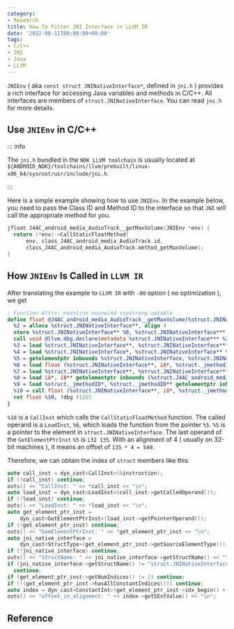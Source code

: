 ```yaml
---
category:
- Research
title: How To Filter JNI Interface in LLVM IR
date: '2022-08-11T00:00:00+08:00'
tags:
- C/C++
- JNI
- Java
- LLVM
---
```


`JNIEnv` ( aka `const struct JNINativeInterface*`, defined in `jni.h` ) provides a rich interface for accessing Java variables and methods in C/C++. All interfaces are members of `struct.JNINativeInterface`. You can read `jni.h` for more details.

## Use `JNIEnv` in C/C++

::: info

The `jni.h` bundled in the `NDK LLVM toolchain` is usually located at `${ANDROID_NDK}/toolchains/llvm/prebuilt/linux-x86_64/sysroot/usr/include/jni.h`.

:::

Here is a simple example showing how to use `JNIEnv`. In the example below, you need to pass the Class ID and Method ID to the interface so that `JNI` will call the appropriate method for you.

```c
jfloat J4AC_android_media_AudioTrack__getMaxVolume(JNIEnv *env) {
  return (*env)->CallStaticFloatMethod(
      env, class_J4AC_android_media_AudioTrack.id,
      class_J4AC_android_media_AudioTrack.method_getMaxVolume);
}
```

## How `JNIEnv` Is Called in `LLVM IR`

After translating the example to `LLVM IR` with `-O0` option ( no optimization ), we get

```llvm
; Function Attrs: noinline nounwind sspstrong uwtable
define float @J4AC_android_media_AudioTrack__getMaxVolume(%struct.JNINativeInterface**) #0 !dbg !1243 {
  %2 = alloca %struct.JNINativeInterface**, align 4
  store %struct.JNINativeInterface** %0, %struct.JNINativeInterface*** %2, align 4
  call void @llvm.dbg.declare(metadata %struct.JNINativeInterface*** %2, metadata !1246, metadata !DIExpression()), !dbg !1247
  %3 = load %struct.JNINativeInterface**, %struct.JNINativeInterface*** %2, align 4, !dbg !1248
  %4 = load %struct.JNINativeInterface*, %struct.JNINativeInterface** %3, align 4, !dbg !1249
  %5 = getelementptr inbounds %struct.JNINativeInterface, %struct.JNINativeInterface* %4, i32 0, i32 135, !dbg !1250
  %6 = load float (%struct.JNINativeInterface**, i8*, %struct._jmethodID*, ...)*, float (%struct.JNINativeInterface**, i8*, %struct._jmethodID*, ...)** %5, align 4, !dbg !1250
  %7 = load %struct.JNINativeInterface**, %struct.JNINativeInterface*** %2, align 4, !dbg !1251
  %8 = load i8*, i8** getelementptr inbounds (%struct.J4AC_android_media_AudioTrack, %struct.J4AC_android_media_AudioTrack* @class_J4AC_android_media_AudioTrack, i32 0, i32 0), align 4, !dbg !1252
  %9 = load %struct._jmethodID*, %struct._jmethodID** getelementptr inbounds (%struct.J4AC_android_media_AudioTrack, %struct.J4AC_android_media_AudioTrack* @class_J4AC_android_media_AudioTrack, i32 0, i32 3), align 4, !dbg !1253
  %10 = call float (%struct.JNINativeInterface**, i8*, %struct._jmethodID*, ...) %6(%struct.JNINativeInterface** %7, i8* %8, %struct._jmethodID* %9), !dbg !1254
  ret float %10, !dbg !1255
}
```

`%10` is a `CallInst` which calls the `CallStaticFloatMethod` function. The called operand is a `LoadInst`, `%6`, which loads the function from the pointer `%5`. `%5` is a pointer to the element in `struct.JNINativeInterface`. The last operand of the `GetElementPtrInst` `%5` is `i32 135`. With an alignment of 4 ( usually on 32-bit machines ), it means an offset of `135 * 4 = 540`.

Therefore, we can obtain the index of `struct` members like this:

```cpp
auto call_inst = dyn_cast<CallInst>(&instruction);
if (!call_inst) continue;
outs() << "CallInst: " << *call_inst << "\n";
auto load_inst = dyn_cast<LoadInst>(call_inst->getCalledOperand());
if (!load_inst) continue;
outs() << "LoadInst: " << *load_inst << "\n";
auto get_element_ptr_inst =
    dyn_cast<GetElementPtrInst>(load_inst->getPointerOperand());
if (!get_element_ptr_inst) continue;
outs() << "GemElementPtrInst: " << *get_element_ptr_inst << "\n";
auto jni_native_interface =
    dyn_cast<StructType>(get_element_ptr_inst->getSourceElementType());
if (!jni_native_interface) continue;
outs() << "StructName: " << jni_native_interface->getStructName() << "\n";
if (jni_native_interface->getStructName() != "struct.JNINativeInterface")
  continue;
if (get_element_ptr_inst->getNumIndices() != 2) continue;
if (!(get_element_ptr_inst->hasAllConstantIndices())) continue;
auto index = dyn_cast<ConstantInt>(get_element_ptr_inst->idx_begin() + 1);
outs() << "offset_in_alignment: " << index->getSExtValue() << "\n";
```

## Reference

[^1]: <https://stackoverflow.com/questions/47949969/llvm-get-the-offset-of-inside-struct>
